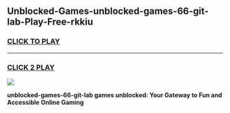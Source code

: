 
## Unblocked-Games-unblocked-games-66-git-lab-Play-Free-rkkiu
<h3>
<a href="https://premium76.site?title=unblocked-games-66-git-lab&ref=18A1">CLICK TO PLAY</a></h3>
<hr>

<h3>
<a href="https://premium76.site?title=unblocked-games-66-git-lab&ref=18A1">CLICK 2 PLAY</a>
  
</h3>

<a href="https://premium76.site?title=unblocked-games-66-git-lab&ref=18A1"><img src="https://clearcache.store/games.png"></a>


**unblocked-games-66-git-lab games unblocked: Your Gateway to Fun and Accessible Online Gaming**
